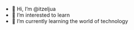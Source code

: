 - 👋 Hi, I’m @itzeljua
- 👀 I’m interested to learn
- 🌱 I’m currently learning the world of technology


<!---
itzeljua/itzeljua is a ✨ special ✨ repository because its `README.md` (this file) appears on your GitHub profile.
You can click the Preview link to take a look at your changes.
--->
